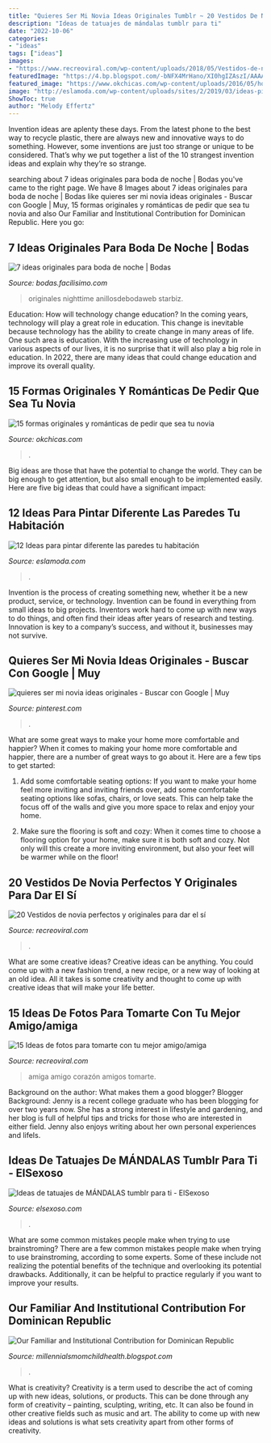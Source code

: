 ```yaml
---
title: "Quieres Ser Mi Novia Ideas Originales Tumblr ~ 20 Vestidos De Novia Perfectos Y Originales Para Dar El Sí"
description: "Ideas de tatuajes de mándalas tumblr para ti"
date: "2022-10-06"
categories:
- "ideas"
tags: ["ideas"]
images:
- "https://www.recreoviral.com/wp-content/uploads/2018/05/Vestidos-de-novias-originales-17.jpg"
featuredImage: "https://4.bp.blogspot.com/-bNFX4MrHano/XI0hgIZAszI/AAAAAAAAHDY/YVzA-ehmcK0e8QpHrnX6uHYH9BaorW6cACLcBGAs/s1600/tatuaje%2Bmandala%2Bcolor.jpg"
featured_image: "https://www.okchicas.com/wp-content/uploads/2016/05/how-to-ask-a-girl-out-06ddd-700x700.jpg"
image: "http://eslamoda.com/wp-content/uploads/sites/2/2019/03/ideas-pintar-paredes-recamara-12.jpg"
ShowToc: true
author: "Melody Effertz"
---
```



Invention ideas are aplenty these days. From the latest phone to the best way to recycle plastic, there are always new and innovative ways to do something. However, some inventions are just too strange or unique to be considered. That’s why we put together a list of the 10 strangest invention ideas and explain why they’re so strange.

	

		
searching about 7 ideas originales para boda de noche | Bodas you've came to the right page. We have 8 Images about 7 ideas originales para boda de noche | Bodas like quieres ser mi novia ideas originales - Buscar con Google | Muy, 15 formas originales y románticas de pedir que sea tu novia and also Our Familiar and Institutional Contribution for Dominican Republic. Here you go:
		
    
## 7 Ideas Originales Para Boda De Noche | Bodas

<img loading=lazy src="http://estag.fimagenes.com/img/3/2/p/Q/L/2pQL_900.jpg" onerror="this.onerror=null;this.src='https://tse1.mm.bing.net/th?id=OIP.ECtzopXmKKrDr0cKsuXytAHaE8&amp;pid=15.1';" alt="7 ideas originales para boda de noche | Bodas">

_Source: bodas.facilisimo.com_

>originales nighttime anillosdebodaweb starbiz. 

	

Education: How will technology change education?
In the coming years, technology will play a great role in education. This change is inevitable because technology has the ability to create change in many areas of life. One such area is education. With the increasing use of technology in various aspects of our lives, it is no surprise that it will also play a big role in education. In 2022, there are many ideas that could change education and improve its overall quality.

    
## 15 Formas Originales Y Románticas De Pedir Que Sea Tu Novia

<img loading=lazy src="https://www.okchicas.com/wp-content/uploads/2016/05/how-to-ask-a-girl-out-06ddd-700x700.jpg" onerror="this.onerror=null;this.src='https://tse3.mm.bing.net/th?id=OIP.wfNKuvzWUI1W7i3VJ-KW4gHaHa&amp;pid=15.1';" alt="15 formas originales y románticas de pedir que sea tu novia">

_Source: okchicas.com_

>. 

	

Big ideas are those that have the potential to change the world. They can be big enough to get attention, but also small enough to be implemented easily. Here are five big ideas that could have a significant impact: 

    
## 12 Ideas Para Pintar Diferente Las Paredes Tu Habitación

<img loading=lazy src="http://eslamoda.com/wp-content/uploads/sites/2/2019/03/ideas-pintar-paredes-recamara-12.jpg" onerror="this.onerror=null;this.src='https://tse4.mm.bing.net/th?id=OIP.OGkWxW_ZC2B9Hs-gle8_lwHaJQ&amp;pid=15.1';" alt="12 Ideas para pintar diferente las paredes tu habitación">

_Source: eslamoda.com_

>. 

	

Invention is the process of creating something new, whether it be a new product, service, or technology. Invention can be found in everything from small ideas to big projects. Inventors work hard to come up with new ways to do things, and often find their ideas after years of research and testing. Innovation is key to a company’s success, and without it, businesses may not survive.

    
## Quieres Ser Mi Novia Ideas Originales - Buscar Con Google | Muy

<img loading=lazy src="https://i.pinimg.com/236x/f0/1c/d7/f01cd7af14731ed9c9c6c2a5e7a6a1dd--ideas.jpg" onerror="this.onerror=null;this.src='https://tse4.mm.bing.net/th?id=OIP.Ezd_moalP328hBZAmxI95AAAAA&amp;pid=15.1';" alt="quieres ser mi novia ideas originales - Buscar con Google | Muy">

_Source: pinterest.com_

>. 

	

What are some great ways to make your home more comfortable and happier?
When it comes to making your home more comfortable and happier, there are a number of great ways to go about it. Here are a few tips to get started:
1. Add some comfortable seating options: If you want to make your home feel more inviting and inviting friends over, add some comfortable seating options like sofas, chairs, or love seats. This can help take the focus off of the walls and give you more space to relax and enjoy your home.

2. Make sure the flooring is soft and cozy: When it comes time to choose a flooring option for your home, make sure it is both soft and cozy. Not only will this create a more inviting environment, but also your feet will be warmer while on the floor!


    
## 20 Vestidos De Novia Perfectos Y Originales Para Dar El Sí

<img loading=lazy src="https://www.recreoviral.com/wp-content/uploads/2018/05/Vestidos-de-novias-originales-17.jpg" onerror="this.onerror=null;this.src='https://tse2.mm.bing.net/th?id=OIP.0qJ4cF150ecOPnBkAi3ZfwHaK5&amp;pid=15.1';" alt="20 Vestidos de novia perfectos y originales para dar el sí">

_Source: recreoviral.com_

>. 

	

What are some creative ideas?
Creative ideas can be anything. You could come up with a new fashion trend, a new recipe, or a new way of looking at an old idea. All it takes is some creativity and thought to come up with creative ideas that will make your life better.

    
## 15 Ideas De Fotos Para Tomarte Con Tu Mejor Amigo/amiga

<img loading=lazy src="https://www.recreoviral.com/wp-content/uploads/2017/01/amigos-mejores9.jpg" onerror="this.onerror=null;this.src='https://tse1.mm.bing.net/th?id=OIP.-KQy4XI13WKDTUIjmr3O1wHaHa&amp;pid=15.1';" alt="15 Ideas de fotos para tomarte con tu mejor amigo/amiga">

_Source: recreoviral.com_

>amiga amigo corazón amigos tomarte. 

	

Background on the author: What makes them a good blogger?
Blogger Background:
Jenny is a recent college graduate who has been blogging for over two years now. She has a strong interest in lifestyle and gardening, and her blog is full of helpful tips and tricks for those who are interested in either field. Jenny also enjoys writing about her own personal experiences and lifeIs.

    
## Ideas De Tatuajes De MÁNDALAS Tumblr Para Ti - ElSexoso

<img loading=lazy src="https://4.bp.blogspot.com/-bNFX4MrHano/XI0hgIZAszI/AAAAAAAAHDY/YVzA-ehmcK0e8QpHrnX6uHYH9BaorW6cACLcBGAs/s1600/tatuaje%2Bmandala%2Bcolor.jpg" onerror="this.onerror=null;this.src='https://tse1.mm.bing.net/th?id=OIP.dvq8FLe83iKKQUdR7-9zPgHaJQ&amp;pid=15.1';" alt="Ideas de tatuajes de MÁNDALAS tumblr para ti - ElSexoso">

_Source: elsexoso.com_

>. 

	

What are some common mistakes people make when trying to use brainstroming?
There are a few common mistakes people make when trying to use brainstroming, according to some experts. Some of these include not realizing the potential benefits of the technique and overlooking its potential drawbacks. Additionally, it can be helpful to practice regularly if you want to improve your results.

    
## Our Familiar And Institutional Contribution For Dominican Republic

<img loading=lazy src="https://lh5.googleusercontent.com/proxy/LQ6_SkrmWhDa1BBCs-MOfzuuJOnPxKj2hfuFmsXRIgGXVxSn59M14lOVjFvkuJVv7LEkVqruHKtouCBl1L-3D8J5xNI=w1200-h630-n-k-no-nu" onerror="this.onerror=null;this.src='https://tse4.mm.bing.net/th?id=OIP.pecQux53zCsOVJFcrkJgPQHaFj&amp;pid=15.1';" alt="Our Familiar and Institutional Contribution for Dominican Republic">

_Source: millennialsmomchildhealth.blogspot.com_

>. 

	

What is creativity?
Creativity is a term used to describe the act of coming up with new ideas, solutions, or products. This can be done through any form of creativity – painting, sculpting, writing, etc. It can also be found in other creative fields such as music and art. The ability to come up with new ideas and solutions is what sets creativity apart from other forms of creativity.

